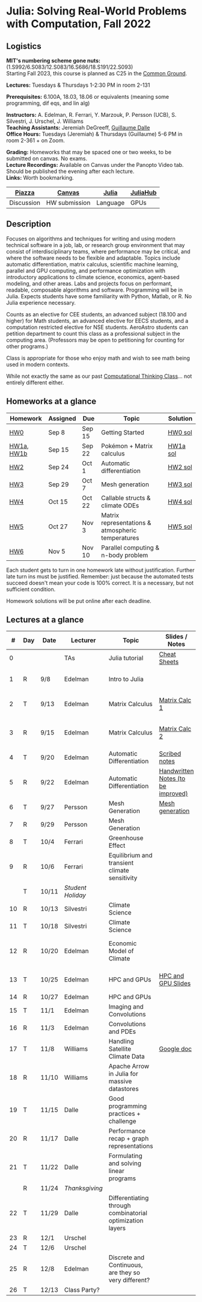 # Julia: Solving Real-World Problems with Computation, Fall 2022

## Logistics

**MIT's numbering scheme gone nuts:** (1.S992/6.S083/12.S083/16.S686/18.S191/22.S093)  
Starting Fall 2023, this course is planned as C25 in the [Common Ground](https://computing.mit.edu/cross-cutting/common-ground-for-computing-education/common-ground-subjects/).  

**Lectures:** Tuesdays & Thursdays 1-2:30 PM in room 2-131  

**Prerequisites:** 6.100A, 18.03, 18.06 or equivalents (meaning some programming, dif eqs, and lin alg) 

**Instructors:** A. Edelman, R. Ferrari, Y. Marzouk, P. Persson (UCB), S. Silvestri, J. Urschel, J. Williams  
**Teaching Assistants:** Jeremiah DeGreeff, [Guillaume Dalle](https://gdalle.github.io/)  
**Office Hours:** Tuesdays (Jeremiah) & Thursdays (Guillaume) 5-6 PM in room 2-361 + on Zoom.

**Grading:** Homeworks that may be spaced one or two weeks, to be submitted on canvas. No exams.  
**Lecture Recordings:** Available on Canvas under the Panopto Video tab. Should be published the evening after each lecture.  
**Links:** Worth bookmarking.  

| [Piazza](https://piazza.com/mit/fall2022/179e6) | [Canvas](https://canvas.mit.edu/courses/15758) | [Julia](https://julialang.org/) | [JuliaHub](https://juliahub.com/ui/Home) |
| ----------------------------------------------- | ---------------------------------------------- | ------------------------------- | ---------------------------------------- |
| Discussion                                      | HW submission                                  | Language                        | GPUs                                     |

## Description

Focuses on algorithms and techniques for writing and using modern technical software in a job, lab, or research group environment that may consist of interdisciplinary teams, where performance may be critical, and where the software needs to be flexible and adaptable. Topics include automatic differentiation, matrix calculus, scientific machine learning, parallel and GPU computing, and performance optimization with introductory applications to climate science, economics, agent-based modeling, and other areas. Labs and projects focus on performant, readable, composable algorithms and software. Programming will be in Julia. Expects students have some familiarity with Python, Matlab, or R. No Julia experience necessary.

Counts as an elective for CEE students, an advanced subject (18.100 and higher) for Math students, an advanced elective for EECS students, and a computation restricted elective for NSE students. AeroAstro students can petition department to count this class as a professional subject in the computing area.
(Professors may be open to petitioning for counting for other programs.)

Class is appropriate for those who enjoy math and wish to see math being used in modern contexts.

While not exactly the same as our past [Computational Thinking Class](https://computationalthinking.mit.edu/Spring21/)... not entirely different either.

## Homeworks at a glance

| Homework                                                                                               | Assigned | Due    | Topic                                             | Solution                                                                           |
| ------------------------------------------------------------------------------------------------------ | -------- | ------ | ------------------------------------------------- | ---------------------------------------------------------------------------------- |
| [HW0](https://mit-c25.netlify.app/homeworks/hw0)                                                       | Sep 8    | Sep 15 | Getting Started                                   | [HW0 sol](https://gdalle.github.io/JuliaComputationSolutions/hw0_solutions.html)   |
| [HW1a](https://mit-c25.netlify.app/homeworks/hw1a), [HW1b](https://mit-c25.netlify.app/homeworks/hw1b) | Sep 15   | Sep 22 | Pokémon + Matrix calculus                         | [HW1a sol](https://gdalle.github.io/JuliaComputationSolutions/hw1a_solutions.html) |
| [HW2](https://mit-c25.netlify.app/homeworks/hw2)                                                       | Sep 24   | Oct 1  | Automatic differentiation                         | [HW2 sol](https://gdalle.github.io/JuliaComputationSolutions/hw2_solutions.html)   |
| [HW3](https://mit-c25.netlify.app/homeworks/hw3)                                                       | Sep 29   | Oct 7  | Mesh generation                                   | [HW3 sol](https://gdalle.github.io/JuliaComputationSolutions/hw3_solutions.html)   |
| [HW4](https://mit-c25.netlify.app/homeworks/hw4)                                                       | Oct 15   | Oct 22 | Callable structs & climate ODEs                   | [HW4 sol](https://gdalle.github.io/JuliaComputationSolutions/hw4_solutions.html)   |
| [HW5](https://mit-c25.netlify.app/homeworks/hw5)                                                       | Oct 27   | Nov 3  | Matrix representations & atmospheric temperatures | [HW5 sol](https://gdalle.github.io/JuliaComputationSolutions/hw5_solutions.html)   |
| [HW6](https://mit-c25.netlify.app/homeworks/hw6)                                                       | Nov 5    | Nov 10 | Parallel computing & n-body problem               |

Each student gets to turn in one homework late without justification.
Further late turn ins must be justified.
Remember: just because the automated tests succeed doesn't mean your code is 100% correct.
It is a necessary, but not sufficient condition.

Homework solutions will be put online after each deadline.

## Lectures at a glance

| #   | Day | Date  | Lecturer          | Topic                                                     | Slides / Notes                                                                                                                      | Notebooks                                                                                                                                                                                                   |
| --- | --- | ----- | ----------------- | --------------------------------------------------------- | ----------------------------------------------------------------------------------------------------------------------------------- | ----------------------------------------------------------------------------------------------------------------------------------------------------------------------------------------------------------- |
| 0   |     |       | TAs               | Julia tutorial                                            | [Cheat Sheets](https://computationalthinking.mit.edu/Spring21/cheatsheets/)                                                         | [Intro to Julia](https://gdalle.github.io/IntroJulia/), [Tutorial](https://mit-c25.netlify.app/notebooks/0_julia_tutorial)                                                                                  |
| 1   | R   | 9/8   | Edelman           | Intro to Julia                                            |                                                                                                                                     | [Hyperbolic Corgi](https://mit-c25.netlify.app/notebooks/1_hyperbolic_corgi), [Images](https://mit-c25.netlify.app/notebooks/1_images), [Abstraction](https://mit-c25.netlify.app/notebooks/1_abstraction), |
| 2   | T   | 9/13  | Edelman           | Matrix Calculus                                           | [Matrix Calc 1](https://docs.google.com/presentation/d/1TGZ5I3ZP907-itZrslKF4miReNzV1dAOXNU4QMCHkd8/edit#slide=id.p)                | [Matrix Jacobians](<https://mit-c25.netlify.app/notebooks/2_matrix_jacobians>), [Finite Differences](<https://mit-c25.netlify.app/notebooks/2_finite_differences>)                                          |
| 3   | R   | 9/15  | Edelman           | Matrix Calculus                                           | [Matrix Calc 2](https://docs.google.com/presentation/d/1IuwijmdWCes1Quh1gJxbHoMbA50Tk0xxXnaPvu3tQjQ/edit#slide=id.g15504621cdd_0_0) | [Linear Transformations](https://mit-c25.netlify.app/notebooks/3_linear_transformations), [Symmetric Eigenproblems](https://mit-c25.netlify.app/notebooks/3_symmetric_eigenvalue_derivatives)               |
| 4   | T   | 9/20  | Edelman           | Automatic Differentiation                                 | [Scribed notes](https://hackmd.io/L2asbUw4RMCtGbknFOmTWw)                                                                           |
| 5   | R   | 9/22  | Edelman           | Automatic Differentiation                                 | [Handwritten Notes (to be improved)](https://github.com/mitmath/JuliaComputation/blob/main/slides/ad_handwritten.pdf)               | [Reverse Mode AutoDiff Demo](https://simeonschaub.github.io/ReverseModePluto/notebook.html)                                                                                                                 |
| 6   | T   | 9/27  | Persson           | Mesh Generation                                           | [Mesh generation](slides/mesh_generation.pdf)                                                                                       | [Computational Geometry](https://mit-c25.netlify.app/notebooks/4_computational_geometry)                                                                                                                    |
| 7   | R   | 9/29  | Persson           | Mesh Generation                                           |                                                                                                                                     |
| 8   | T   | 10/4  | Ferrari           | Greenhouse Effect                                         |                                                                                                                                     | [Greenhouse effect](https://mit-c25.netlify.app/notebooks/8_greenhouse_effect)                                                                                                                              |
| 9   | R   | 10/6  | Ferrari           | Equilibrium and transient climate sensitivity             |                                                                                                                                     | [Climate sensitivity](https://mit-c25.netlify.app/notebooks/9_climate_sensitivity.html)                                                                                                                     |
|     | T   | 10/11 | *Student Holiday* |                                                           |
| 10  | R   | 10/13 | Silvestri         | Climate Science                                           |                                                                                                                                     | [Solving the climate system](https://mit-c25.netlify.app/notebooks/10_climate_science)                                                                                                                      |
| 11  | T   | 10/18 | Silvestri         | Climate Science                                           |                                                                                                                                     |                                                                                                                                                                                                             |
| 12  | R   | 10/20 | Edelman           | Economic Model of Climate                                 |                                                                                                                                     | [Economic Model](https://computationalthinking.mit.edu/Spring21/inverse_climate_model/), [Optimization with JUMP](https://computationalthinking.mit.edu/Spring21/optimization_with_JuMP/)                   |
| 13  | T   | 10/25 | Edelman           | HPC and GPUs                                              | [HPC and GPU Slides](https://docs.google.com/presentation/d/1i6w4p26r_9lu_reHYZDIVnzh-4SdERVAoSI5i42lBU8/edit?usp=sharing)          | [N-body with FLoops](https://mit-c25.netlify.app/notebooks/floop_nbody), [JuliaHub demo](https://mit-c25.netlify.app/notebooks/juliahub_in_class_110122)                                                    |
| 14  | R   | 10/27 | Edelman           | HPC and GPUs                                              |
| 15  | T   | 11/1  | Edelman           | Imaging and Convolutions                                  |
| 16  | R   | 11/3  | Edelman           | Convolutions and PDEs                                     |
| 17  | T   | 11/8  | Williams          | Handling Satellite Climate Data                           | [Google doc](https://docs.google.com/document/d/1G_FKAgjBiHD4XdCW6kH5-x_3rz2JiCIkil5xIxT0eEg/edit)                                  |
| 18  | R   | 11/10 | Williams          | Apache Arrow in Julia for massive datastores              |
| 19  | T   | 11/15 | Dalle             | Good programming practices + challenge                    |
| 20  | R   | 11/17 | Dalle             | Performance recap + graph representations                 |
| 21  | T   | 11/22 | Dalle             | Formulating and solving linear programs                   |
|     | R   | 11/24 | *Thanksgiving*    |                                                           |
| 22  | T   | 11/29 | Dalle             | Differentiating through combinatorial optimization layers |
| 23  | R   | 12/1  | Urschel           |                                                           |
| 24  | T   | 12/6  | Urschel           |                                                           |
| 25  | R   | 12/8  | Edelman           | Discrete and Continuous, are they so very different?      |                                                                                                                                     |
| 26  | T   | 12/13 | Class Party?      |                                                           |

